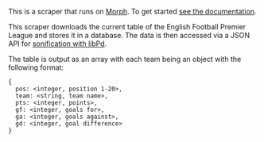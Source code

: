 This is a scraper that runs on [Morph](https://morph.io). To get started [see the documentation](https://morph.io/documentation).

This scraper downloads the current table of the English Football Premier League and stores it in a database. The data is then accessed via a JSON API for [sonification with libPd](https://github.com/residuum/premier-league-sonification).

The table is output as an array with each team being an object with the following format:

    {
      pos: <integer, position 1-20>,
      team: <string, team name>,
      pts: <integer, points>,
      gf: <integer, goals for>,
      ga: <integer, goals against>,
      gd: <integer, goal difference>
    }
